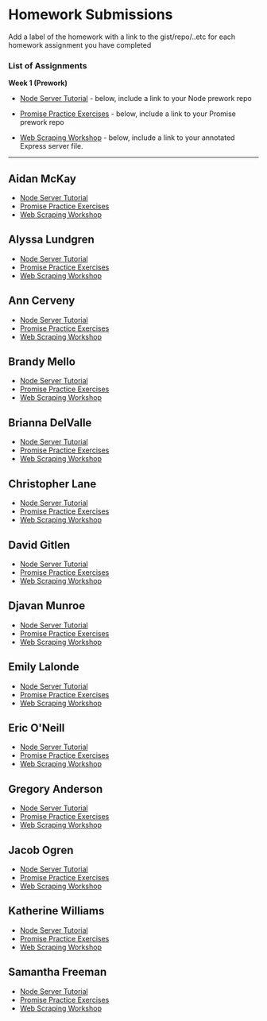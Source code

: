 # Homework Submissions

Add a label of the homework with a link to the gist/repo/..etc for each homework assignment you have completed

### List of Assignments

**Week 1 (Prework)**

* [Node Server Tutorial](http://frontend.turing.io/lessons/module-4/node-prework.html) - below, include a link to your Node prework repo

* [Promise Practice Exercises](https://gist.github.com/robbiejaeger/dc8f55c1f9462741090862f736b82cab) - below, include a link to your Promise prework repo

* [Web Scraping Workshop](https://frontend.turing.io/lessons/module-4/web-scraping-workshop.html) - below, include a link to your annotated Express server file.

---

## Aidan McKay

* [Node Server Tutorial]()
* [Promise Practice Exercises]()
* [Web Scraping Workshop]()


## Alyssa Lundgren

* [Node Server Tutorial]()
* [Promise Practice Exercises]()
* [Web Scraping Workshop]()


## Ann Cerveny

* [Node Server Tutorial]()
* [Promise Practice Exercises]()
* [Web Scraping Workshop]()


## Brandy Mello

* [Node Server Tutorial]()
* [Promise Practice Exercises]()
* [Web Scraping Workshop]()


## Brianna DelValle

* [Node Server Tutorial]()
* [Promise Practice Exercises]()
* [Web Scraping Workshop]()


## Christopher Lane

* [Node Server Tutorial]()
* [Promise Practice Exercises]()
* [Web Scraping Workshop]()


## David Gitlen

* [Node Server Tutorial]()
* [Promise Practice Exercises]()
* [Web Scraping Workshop]()


## Djavan Munroe

* [Node Server Tutorial]()
* [Promise Practice Exercises]()
* [Web Scraping Workshop]()


## Emily Lalonde

* [Node Server Tutorial](https://github.com/EmilyLalonde/Node-Server_Tutorial)
* [Promise Practice Exercises](https://repl.it/@EmilyLalonde/Promise-PreWork)
* [Web Scraping Workshop](https://github.com/EmilyLalonde/Web-scraping)


## Eric O'Neill

* [Node Server Tutorial]()
* [Promise Practice Exercises]()
* [Web Scraping Workshop]()


## Gregory Anderson

* [Node Server Tutorial]()
* [Promise Practice Exercises]()
* [Web Scraping Workshop]()


## Jacob Ogren

* [Node Server Tutorial]()
* [Promise Practice Exercises]()
* [Web Scraping Workshop]()


## Katherine Williams

* [Node Server Tutorial]()
* [Promise Practice Exercises]()
* [Web Scraping Workshop]()


## Samantha Freeman

* [Node Server Tutorial]()
* [Promise Practice Exercises]()
* [Web Scraping Workshop]()

